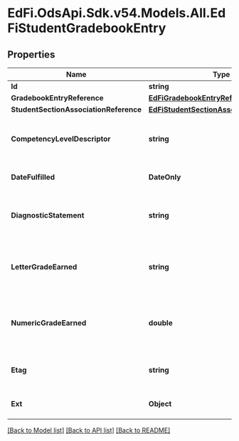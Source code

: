 # EdFi.OdsApi.Sdk.v54.Models.All.EdFiStudentGradebookEntry

## Properties

Name | Type | Description | Notes
------------ | ------------- | ------------- | -------------
**Id** | **string** |  | [optional] 
**GradebookEntryReference** | [**EdFiGradebookEntryReference**](EdFiGradebookEntryReference.md) |  | 
**StudentSectionAssociationReference** | [**EdFiStudentSectionAssociationReference**](EdFiStudentSectionAssociationReference.md) |  | 
**CompetencyLevelDescriptor** | **string** | The CompetencyLevel assessed for the student for the referenced LearningObjective. | [optional] 
**DateFulfilled** | **DateOnly** | The date an assignment was turned in or the date of an assessment. | [optional] 
**DiagnosticStatement** | **string** | A statement provided by the teacher that provides information in addition to the grade or assessment score. | [optional] 
**LetterGradeEarned** | **string** | A final or interim (grading period) indicator of student performance in a class as submitted by the instructor. | [optional] 
**NumericGradeEarned** | **double** | A final or interim (grading period) indicator of student performance in a class as submitted by the instructor. | [optional] 
**Etag** | **string** | A unique system-generated value that identifies the version of the resource. | [optional] 
**Ext** | **Object** | Extensions to the StudentGradebookEntry entity. | [optional] 

[[Back to Model list]](../README.md#documentation-for-models) [[Back to API list]](../README.md#documentation-for-api-endpoints) [[Back to README]](../README.md)


